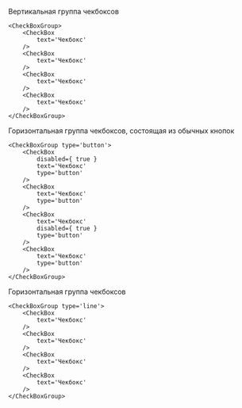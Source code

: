 Вертикальная группа чекбоксов
```
<CheckBoxGroup>
    <CheckBox
        text='Чекбокс'
    />
    <CheckBox
        text='Чекбокс'
    />
    <CheckBox
        text='Чекбокс'
    />
    <CheckBox
        text='Чекбокс'
    />
</CheckBoxGroup>
```

Горизонтальная группа чекбоксов, состоящая из обычных кнопок
```
<CheckBoxGroup type='button'>
    <CheckBox
        disabled={ true }
        text='Чекбокс'
        type='button'
    />
    <CheckBox
        text='Чекбокс'
        type='button'
    />
    <CheckBox
        text='Чекбокс'
        disabled={ true }
        type='button'
    />
    <CheckBox
        text='Чекбокс'
        type='button'
    />
</CheckBoxGroup>
```

Горизонтальная группа чекбоксов
```
<CheckBoxGroup type='line'>
    <CheckBox
        text='Чекбокс'
    />
    <CheckBox
        text='Чекбокс'
    />
    <CheckBox
        text='Чекбокс'
    />
    <CheckBox
        text='Чекбокс'
    />
</CheckBoxGroup>
```
